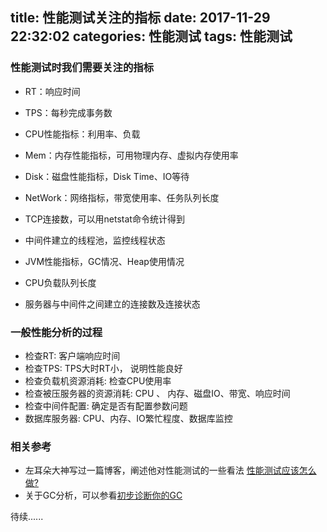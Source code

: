 title: 性能测试关注的指标
date: 2017-11-29 22:32:02
categories: 性能测试
tags: 性能测试
---

### 性能测试时我们需要关注的指标

- RT：响应时间

- TPS：每秒完成事务数

- CPU性能指标：利用率、负载

- Mem：内存性能指标，可用物理内存、虚拟内存使用率

- Disk：磁盘性能指标，Disk Time、IO等待

- NetWork：网络指标，带宽使用率、任务队列长度


- TCP连接数，可以用netstat命令统计得到

- 中间件建立的线程池，监控线程状态

- JVM性能指标，GC情况、Heap使用情况

- CPU负载队列长度

- 服务器与中间件之间建立的连接数及连接状态



### 一般性能分析的过程


- 检查RT: 客户端响应时间 
- 检查TPS: TPS大时RT小， 说明性能良好 
- 检查负载机资源消耗: 检查CPU使用率 
- 检查被压服务器的资源消耗: CPU 、 内存、磁盘IO、带宽、响应时间
- 检查中间件配置: 确定是否有配置参数问题 
- 数据库服务器: CPU、内存、IO繁忙程度、数据库监控



### 相关参考
- 左耳朵大神写过一篇博客，阐述他对性能测试的一些看法 [性能测试应该怎么做?](https://coolshell.cn/articles/17381.html)
- 关于GC分析，可以参看[初步诊断你的GC](http://www.jianshu.com/p/5ace2a0cafa4)

待续......
